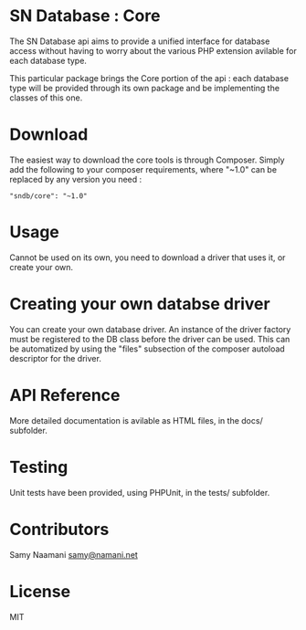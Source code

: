 # SN Database : Core

The SN Database api aims to provide a unified interface for database access without having to worry about the various PHP extension avilable for each database type.

This particular package brings the Core portion of the api : each database type will be provided through its own package and be implementing the classes of this one.

# Download

The easiest way to download the core tools is through Composer. Simply add the following to your composer requirements, where "~1.0" can be replaced by any version you need :

```
"sndb/core": "~1.0"
```

# Usage

Cannot be used on its own, you need to download a driver that uses it, or create your own.

# Creating your own databse driver

You can create your own database driver. An instance of the driver factory must be registered to the DB class before the driver can be used.
This can be automatized by using the "files" subsection of the composer autoload descriptor for the driver.

# API Reference

More detailed documentation is avilable as HTML files, in the docs/ subfolder.

# Testing

Unit tests have been provided, using PHPUnit, in the tests/ subfolder.

# Contributors

Samy Naamani <samy@namani.net>

# License

MIT